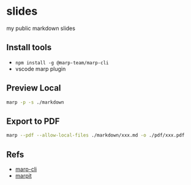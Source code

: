 # slides

my public markdown slides

## Install tools

* `npm install -g @marp-team/marp-cli`
* vscode marp plugin

## Preview Local

```sh
marp -p -s ./markdown
```

## Export to PDF

```sh
marp --pdf --allow-local-files ./markdown/xxx.md -o ./pdf/xxx.pdf
```

## Refs

* [marp-cli](https://github.com/marp-team/marp-cli)
* [marpit](https://marpit.marp.app)
